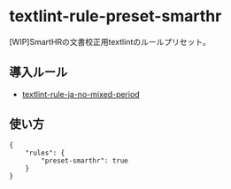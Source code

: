 # textlint-rule-preset-smarthr

[WIP]SmartHRの文書校正用textlintのルールプリセット。

## 導入ルール

- [textlint-rule-ja-no-mixed-period](https://github.com/textlint-ja/textlint-rule-ja-no-mixed-period)

## 使い方

```:.textlintrc
{
    "rules": {
        "preset-smarthr": true
    }
}
```
